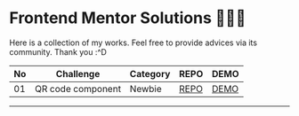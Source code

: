 # Frontend Mentor Solutions 🧑🏻‍🎨

Here is a collection of my works. Feel free to provide advices via its community. Thank you :^D

| No  | Challenge         | Category | REPO                                                                          | DEMO                                                                |
| --- | ----------------- | -------- | ----------------------------------------------------------------------------- | ------------------------------------------------------------------- |
| 01  | QR code component | Newbie   | [REPO](https://github.com/LJBL22/frontend-mentor/tree/main/qr-code-component) | [DEMO](https://ljbl22.github.io/frontend-mentor/qr-code-component/) |

---
